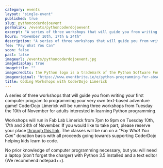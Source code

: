 ```yaml
---
category: events
layout: "single-event"
published: true
slug: pythoncoderdojoevent
permalink: /events/pythoncoderdojoevent
excerpt: "A series of three workshops that will guide you from writing your first computer program to programming your very own text-based adventure game!"
hours: "November 10th, 17th & 24th"
description: "A series of three workshops that will guide you from writing your first computer program to programming your very own text-based adventure game!"
fee: "Pay What You Can"
soon: false
past: false
imageurl: /events/pythoncoderdojoevent.jpg
imagedisplay: true
imagetitle: ""
imagecredits: the Python logo is a trademark of the Python Software Foundation
imageoriginal: "https://www.eventbrite.ie/e/python-programming-for-absolute-beginners-adults-part-13-tickets-19271744306"
title: Coding Workshops with CoderDojo Limerick
---
```


A series of three workshops that will guide you from writing your first computer program to programming your very own text-based adventure game! CoderDojo Limerick will be running three workshops from Tuesday the 10th of November for adults interested in learning Python programming.

Workshops will run in Fab Lab Limerick from 7pm to 9pm on Tuesday 10th, 17th and 24th of November. If you would like to take part, please reserve your place [through this link](http://python1.eventbrite.ie). The classes will be run on a _"Pay What You Can"_ donation basis with all proceeds going towards supporting CoderDojo helping kids learn to code.

No prior knowledge of computer programming necessary, but you will need a laptop (don't forget the charger) with Python 3.5 installed and a text editor (We recommend notepad++).

